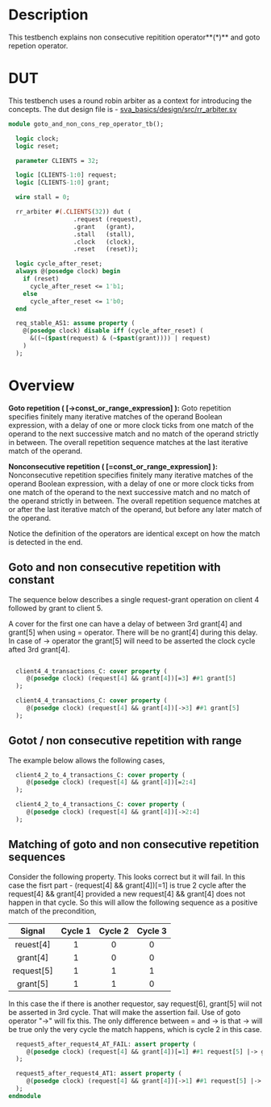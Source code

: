 # Description
This testbench explains non consecutive repitition operator**(*)** and
goto repetion operator.

# DUT
This testbench uses a round robin arbiter as a context for introducing the
concepts. The dut design file is -
[sva_basics/design/src/rr_arbiter.sv](https://github.com/openformal/sva_basics/blob/master/design/docs/rr_arbiter.md)

```sv
module goto_and_non_cons_rep_operator_tb();

  logic clock;
  logic reset;

  parameter CLIENTS = 32;

  logic [CLIENTS-1:0] request;
  logic [CLIENTS-1:0] grant;

  wire stall = 0;

  rr_arbiter #(.CLIENTS(32)) dut (
                  .request (request),
                  .grant   (grant),
                  .stall   (stall),
                  .clock   (clock),
                  .reset   (reset));

  logic cycle_after_reset;
  always @(posedge clock) begin
    if (reset)
      cycle_after_reset <= 1'b1;
    else
      cycle_after_reset <= 1'b0;
  end

  req_stable_AS1: assume property (
    @(posedge clock) disable iff (cycle_after_reset) (
      &((~($past(request) & (~$past(grant)))) | request)
    )
  );

```
# Overview

**Goto repetition ( [->const_or_range_expression] ):**
Goto repetition specifies finitely many iterative matches of the
operand Boolean expression, with a delay of one or more clock ticks from one
match of the operand to the next successive match and no match of the operand
strictly in between. The overall repetition sequence matches at the last
iterative match of the operand.

**Nonconsecutive repetition ( [=const_or_range_expression] ):**
Nonconsecutive repetition specifies finitely many iterative matches of the
operand Boolean expression, with a delay of one or more clock ticks from one
match of the operand to the next successive match and no match of the operand
strictly in between. The overall repetition sequence matches at or after the
last iterative match of the operand, but before any later match of the operand.

Notice the definition of the operators are identical except on how the
match is detected in the end.

##
## Goto and non consecutive repetition with constant
The sequence below describes a single request-grant operation on client 4
followed by grant to client 5.

A cover for the first one can have a delay of between 3rd grant[4] and
grant[5] when using = operator. There will be no grant[4] during this delay.
In case of -> operator the grant[5] will need to be asserted the clock
cycle afted 3rd grant[4].
```sv

  client4_4_transactions_C: cover property (
     @(posedge clock) (request[4] && grant[4])[=3] ##1 grant[5]
  );

  client4_4_transactions_C: cover property (
     @(posedge clock) (request[4] && grant[4])[->3] ##1 grant[5]
  );

```
## Gotot / non consecutive repetition with range
The example below allows the following cases,
```sv
  client4_2_to_4_transactions_C: cover property (
     @(posedge clock) (request[4] && grant[4])[=2:4]
  );

  client4_2_to_4_transactions_C: cover property (
     @(posedge clock) (request[4] && grant[4])[->2:4]
  );

```
## Matching of goto and non consecutive repetition sequences
Consider the following property. This looks correct but it will fail.
In this case the fisrt part - (request[4] && grant[4])[=1] is true 2 cycle
after the request[4] && grant[4] provided a new request[4] && grant[4] does not
happen in that cycle. So this will allow the following sequence as a positive
match of the precondition,

|Signal     | Cycle 1 | Cycle 2 | Cycle 3 |
|:---------:|:-------:|:-------:|:-------:|
|reuest[4]  | 1       |0        |0        |
|grant[4]   | 1       |0        |0        |
|request[5] | 1       |1        |1        |
|grant[5]   | 1       |1        |0        |

In this case the if there is another requestor, say request[6], grant[5] wiil
not be asserted in 3rd cycle. That will make the assertion fail.
Use of goto operator "->" will fix this. The only difference between = and ->
is that -> will be true only the very cycle the match happens, which is cycle
2 in this case.
```sv
  request5_after_request4_AT_FAIL: assert property (
     @(posedge clock) (request[4] && grant[4])[=1] ##1 request[5] |-> grant[5]
  );

  request5_after_request4_AT1: assert property (
     @(posedge clock) (request[4] && grant[4])[->1] ##1 request[5] |-> grant[5]
  );
endmodule
```
